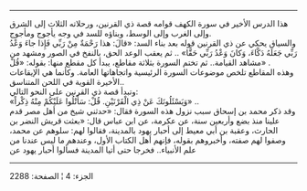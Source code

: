 ------------------------------------------------------------------------

هذا الدرس الأخير في سورة الكهف قوامه قصة ذي القرنين، ورحلاته الثلاث إلى
الشرق وإلى الغرب وإلى الوسط، وبناؤه للسد في وجه يأجوج ومأجوج.  
والسياق يحكي عن ذي القرنين قوله بعد بناء السد: «قالَ: هذا رَحْمَةٌ مِنْ رَبِّي
فَإِذا جاءَ وَعْدُ رَبِّي جَعَلَهُ دَكَّاءَ، وَكانَ وَعْدُ رَبِّي حَقًّا» .. ثم يعقب الوعد الحق،
بالنفخ في الصور ومشهد من مشاهد القيامة.. ثم تختم السورة بثلاثة مقاطع،
يبدأ كل مقطع منها: بقوله: «قُلْ» .  
وهذه المقاطع تلخص موضوعات السورة الرئيسية واتجاهاتها العامة. وكأنما هي
الإيقاعات الأخيرة القوية في اللحن المتناسق..  
وتبدأ قصة ذي القرنين على النحو التالي:  
«وَيَسْئَلُونَكَ عَنْ ذِي الْقَرْنَيْنِ. قُلْ: سَأَتْلُوا عَلَيْكُمْ مِنْهُ ذِكْراً» ..  
وقد ذكر محمد بن إسحاق سبب نزول هذه السورة فقال: «حدثني شيخ من أهل مصر
قدم علينا منذ بضع وأربعين سنة، عن عكرمة، عن ابن عباس قال: «بعثت قريش
النضر بن الحارث، وعقبة بن أبي معيط إلى أحبار يهود بالمدينة، فقالوا لهم:
سلوهم عن محمد، وصفوا لهم صفته، وأخبروهم بقوله، فإنهم أهل الكتاب الأول،
وعندهم ما ليس عندنا من علم الأنبياء.. فخرجا حتى أتيا المدينة فسألوا
أحبار يهود عن

------------------------------------------------------------------------

الجزء: 4 ¦ الصفحة: 2288
